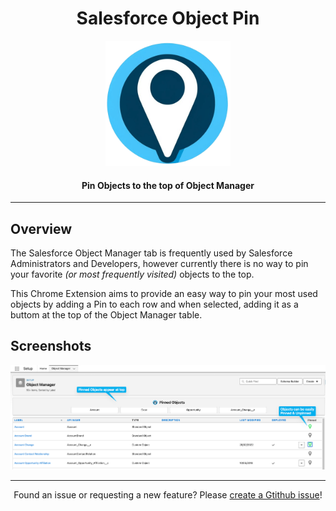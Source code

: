 <h1 align="center">Salesforce Object Pin</h1>

<p align="center">
  <img src="images/logo.png"
       width="200"
       height="200">
<p align="center">
<h4 align="center">Pin Objects to the top of Object Manager</h4>

---

## Overview

The Salesforce Object Manager tab is frequently used by Salesforce Administrators and Developers, however currently there is no way to pin your favorite _(or most frequently visited)_ objects to the top.

This Chrome Extension aims to provide an easy way to pin your most used objects by adding a Pin to each row and when selected, adding it as a buttom at the top of the Object Manager table.

## Screenshots

![Screenshot of Object Manager Page](/images/screenshot1.png)

---

<p align="center">Found an issue or requesting a new feature? Please <a href="https://github.com/MattFaz/sf-object-pin/issues/new">create a Gtithub issue</a>!</p>
